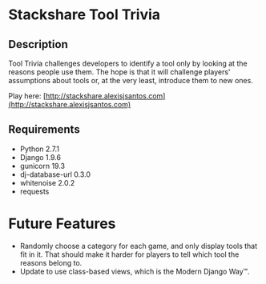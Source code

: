 # Stackshare Tool Trivia

## Description

Tool Trivia challenges developers to identify a tool only by looking at the reasons people use them. The hope is that it will challenge players' assumptions about tools or, at the very least, introduce them to new ones.

Play here: [http://stackshare.alexisjsantos.com](http://stackshare.alexisjsantos.com)

## Requirements
- Python 2.7.1
- Django 1.9.6
- gunicorn 19.3
- dj-database-url 0.3.0
- whitenoise 2.0.2
- requests

# Future Features
- Randomly choose a category for each game, and only display tools that fit in it. That should make it harder for players to tell which tool the reasons belong to.
- Update to use class-based views, which is the Modern Django Way™.